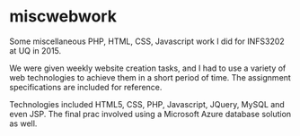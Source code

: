 # miscwebwork

Some miscellaneous PHP, HTML, CSS, Javascript work I did for INFS3202 at UQ in 2015.

We were given weekly website creation tasks, and I had to use a variety of web
technologies to achieve them in a short period of time. The assignment specifications
are included for reference.

Technologies included HTML5, CSS, PHP, Javascript, JQuery, MySQL and even JSP.
The final prac involved using a Microsoft Azure database solution as well.
